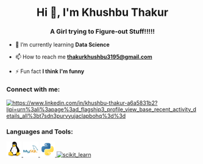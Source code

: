 <h1 align="center">Hi 👋, I'm Khushbu Thakur</h1>
<h3 align="center">A Girl trying to Figure-out Stuff!!!!!</h3>

- 🌱 I’m currently learning **Data Science**

- 📫 How to reach me **thakurkhushbu3195@gmail.com**

- ⚡ Fun fact **I think I'm funny**

<h3 align="left">Connect with me:</h3>
<p align="left">
<a href="https://linkedin.com/in/https://www.linkedin.com/in/khushbu-thakur-a6a5831b2?lipi=urn%3ali%3apage%3ad_flagship3_profile_view_base_recent_activity_details_all%3bt7sdn3purvyujaclapbohq%3d%3d" target="blank"><img align="center" src="https://raw.githubusercontent.com/rahuldkjain/github-profile-readme-generator/master/src/images/icons/Social/linked-in-alt.svg" alt="https://www.linkedin.com/in/khushbu-thakur-a6a5831b2?lipi=urn%3ali%3apage%3ad_flagship3_profile_view_base_recent_activity_details_all%3bt7sdn3purvyujaclapbohq%3d%3d" height="30" width="40" /></a>
</p>

<h3 align="left">Languages and Tools:</h3>
<p align="left"> <a href="https://www.linux.org/" target="_blank"> <img src="https://raw.githubusercontent.com/devicons/devicon/master/icons/linux/linux-original.svg" alt="linux" width="40" height="40"/> </a> <a href="https://www.mysql.com/" target="_blank"> <img src="https://raw.githubusercontent.com/devicons/devicon/master/icons/mysql/mysql-original-wordmark.svg" alt="mysql" width="40" height="40"/> </a> <a href="https://www.python.org" target="_blank"> <img src="https://raw.githubusercontent.com/devicons/devicon/master/icons/python/python-original.svg" alt="python" width="40" height="40"/> </a> <a href="https://scikit-learn.org/" target="_blank"> <img src="https://upload.wikimedia.org/wikipedia/commons/0/05/Scikit_learn_logo_small.svg" alt="scikit_learn" width="40" height="40"/> </a> </p>
